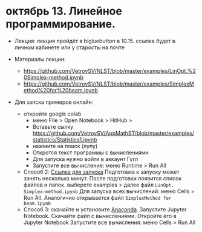 # октябрь 13. Линейное программирование.
- Лекция: лекция пройдёт в bigluebutton в 10.15. ссылка будет в личном кабинете или у старосты на почте
- Материалы лекции:
  - https://github.com/VetrovSV/NLST/blob/master/examples/LinOpt.%20Simplex-method.ipynb
  - https://github.com/VetrovSV/NLST/blob/master/examples/SimplexMethod%20for%20beam.ipynb
  
- Для запска примеров онлайн:
  - откройте google colab
       - меню File > Open Notebook > HitHub >
       - Вставьте сылку https://github.com/VetrovSV/AppMathST/blob/master/examples/statistics/Statistics1.ipynb
       - нажмите на поиск (лупу)
       - Откротся текст программы с вычислениями
       - Для запуска нужно войти в аккаунт Гугл
       - Запустите все вычисление: меню Runtime > Run All
   - Способ 2: [Ссылка для запуска](https://mybinder.org/v2/gh/VetrovSV/NLST/master) Подготовка к запуску может занять несколько минут. После подготовки появится список файлов и папок. 
   выберете examples > далее файл ```LinOpt. Simplex-method.ipynb``` Для запуска всех вычислений: меню Cells > Run All.
   Аналогично открывается файл ```SimplexMethod for beam.ipynb```
   - Способ 3:
        скачайте и установитe [Anaconda](https://www.anaconda.com/products/individual). Запустите Jupyter Notebook. Скачайте файл с вычислениями. Откройте его в Jupyter Notebook
        Запустите все вычисления: меню Cells > Run All


